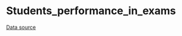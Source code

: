# Students_performance_in_exams
[Data source](https://www.kaggle.com/datasets/whenamancodes/students-performance-in-exams)
